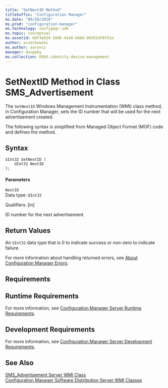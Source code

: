 ```yaml
---
title: "SetNextID Method"
titleSuffix: "Configuration Manager"
ms.date: "09/20/2016"
ms.prod: "configuration-manager"
ms.technology: configmgr-sdk
ms.topic: conceptual
ms.assetid: 6df3e624-10d6-42e0-b98d-86352df0751e
author: aczechowski
ms.author: aaroncz
manager: dougeby
ms.collection: M365-identity-device-management
---
```

# SetNextID Method in Class SMS_Advertisement
The `SetNextID` Windows Management Instrumentation (WMI) class method, in Configuration Manager, sets the ID number that will be used for the next advertisement created.  

 The following syntax is simplified from Managed Object Format (MOF) code and defines the method.  

## Syntax  

```  
SInt32 SetNextID (  
    UInt32 NextID  
);  

```  

#### Parameters  
 `NextID`  
 Data type: `UInt32`  

 Qualifiers: [in]  

 ID number for the next advertisement.  

## Return Values  
 An `SInt32` data type that is 0 to indicate success or non-zero to indicate failure.  

 For more information about handling returned errors, see [About Configuration Manager Errors](../../../../../develop/core/understand/about-configuration-manager-errors.md).  

## Requirements  

## Runtime Requirements  
 For more information, see [Configuration Manager Server Runtime Requirements](../../../../../develop/core/reqs/server-runtime-requirements.md).  

## Development Requirements  
 For more information, see [Configuration Manager Server Development Requirements](../../../../../develop/core/reqs/server-development-requirements.md).  

## See Also  
 [SMS_Advertisement Server WMI Class](../../../../../develop/reference/core/servers/configure/sms_advertisement-server-wmi-class.md)   
 [Configuration Manager Software Distribution Server WMI Classes](../../../../../develop/reference/core/servers/configure/software-distribution-server-wmi-classes.md)
